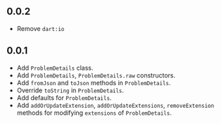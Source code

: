 ## 0.0.2

- Remove `dart:io`

## 0.0.1

- Add `ProblemDetails` class.
- Add `ProblemDetails`, `ProblemDetails.raw` constructors.
- Add `fromJson` and `toJson` methods in `ProblemDetails`.
- Override `toString` in `ProblemDetails`.
- Add defaults for `ProblemDetails`.
- Add `addOrUpdateExtension`, `addOrUpdateExtensions`, `removeExtension` methods for
  modifying `extensions` of `ProblemDetails`.
